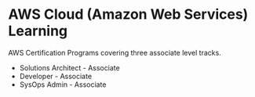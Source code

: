 # AWS Cloud (Amazon Web Services) Learning
AWS Certification Programs covering three associate level tracks.

- Solutions Architect - Associate
- Developer - Associate
- SysOps Admin - Associate


